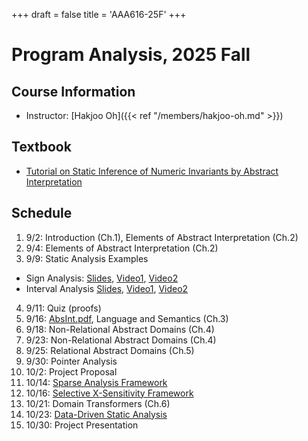 +++
draft = false
title = 'AAA616-25F'
+++

# Program Analysis, 2025 Fall

## Course Information

- Instructor: [Hakjoo Oh]({{< ref "/members/hakjoo-oh.md" >}})

## Textbook

- [Tutorial on Static Inference of Numeric Invariants by
Abstract Interpretation](https://mine.perso.lip6.fr/publi/article-mine-FTiPL17.pdf)

## Schedule

1. 9/2: Introduction (Ch.1), Elements of Abstract Interpretation (Ch.2)
2. 9/4: Elements of Abstract Interpretation (Ch.2)
3. 9/9: Static Analysis Examples
  - Sign Analysis: [Slides](https://prl.korea.ac.kr/courses/cose419/2024/slides/lec11.pdf), [Video1](https://www.youtube.com/watch?v=mT4qDt5BvP4), [Video2](https://www.youtube.com/watch?v=kFsQJY6xY5A)
  - Interval Analysis [Slides](https://prl.korea.ac.kr/courses/cose419/2024/slides/lec12.pdf), [Video1](https://www.youtube.com/watch?v=qZmQnD7Bi38), [Video2](https://www.youtube.com/watch?v=MtfedK32tvk)
4. 9/11: Quiz (proofs)
5. 9/16: [AbsInt.pdf](./slides/lec6.pdf), Language and Semantics (Ch.3)
6. 9/18: Non-Relational Abstract Domains (Ch.4)
7. 9/23: Non-Relational Abstract Domains (Ch.4)
8. 9/25: Relational Abstract Domains (Ch.5)
9. 9/30: Pointer Analysis 
10. 10/2: Project Proposal 
11. 10/14: [Sparse Analysis Framework](https://dl.acm.org/doi/10.1145/2590811)
12. 10/16: [Selective X-Sensitivity Framework](https://dl.acm.org/doi/10.1145/2821504)
13. 10/21: Domain Transformers (Ch.6)
14. 10/23: [Data-Driven Static Analysis](https://dl.acm.org/doi/10.1145/3293607)
15. 10/30: Project Presentation